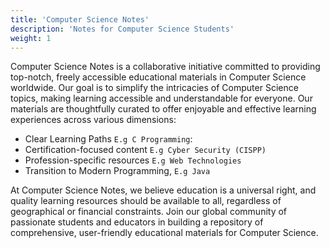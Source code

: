 ```yaml
---
title: 'Computer Science Notes'
description: 'Notes for Computer Science Students'
weight: 1
---
```


Computer Science Notes is a collaborative initiative committed to providing top-notch, freely accessible educational materials in Computer Science worldwide. Our goal is to simplify the intricacies of Computer Science topics, making learning accessible and understandable for everyone. Our materials are thoughtfully curated to offer enjoyable and effective learning experiences across various dimensions:

- Clear Learning Paths `E.g C Programming`:
- Certification-focused content `E.g Cyber Security (CISPP)`
- Profession-specific resources `E.g Web Technologies`
- Transition to Modern Programming, `E.g Java`

At Computer Science Notes, we believe education is a universal right, and quality learning resources should be available to all, regardless of geographical or financial constraints. Join our global community of passionate students and educators in building a repository of comprehensive, user-friendly educational materials for Computer Science.
